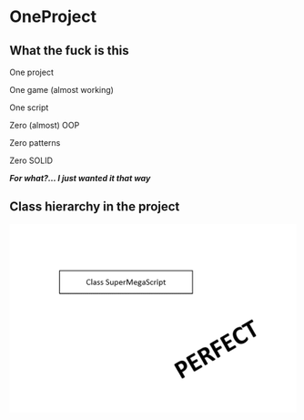 # OneProject
## What the fuck is this

One project

One game (almost working)

One script

Zero (almost) OOP

Zero patterns

Zero SOLID

***For what?... I just wanted it that way***
## Class hierarchy in the project
<img src= https://github.com/KorobD/OneProject/blob/main/Assets/Git/1.png width="700">
